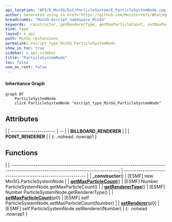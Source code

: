 ```yaml
---
api_location: "API/E_MinSG/Ext/ParticleSystem/E_ParticleSystemNode.cpp:22:39"
author: Generated using <a href="https://github.com/MeisterYeti/WhatsUpDoc">WhatsUpDoc</a>
breadcrumbs: "MinSG:escript_namespace_MinSG"
keywords: _constructor, getRendererType, getMaxParticleCount, setMaxParticleCount, setRenderer, POINT_RENDERER, BILLBOARD_RENDERER
kind: type
layout: e_api
path: MinSG->Extensions
permalink: escript_type_MinSG_ParticleSystemNode
show_in_toc: true
sidebar: e_api_sidebar
title: "ParticleSystemNode"
toc: false
use_as_root: false
---
```


#### Inheritance Graph

```mermaid
graph BT
	ParticleSystemNode
	click ParticleSystemNode "escript_type_MinSG_ParticleSystemNode"
```

## Attributes

|
| ---------------------: | -- | 
| **BILLBOARD_RENDERER** |  | 
| **POINT_RENDERER**     |  | 
{: .nohead .nowrap1 }

## Functions

|
| ----------------------------------------------------------------------------------------------------------------------------------: | ----------------------------------------------------------- | 
| **_constructor**()                                                                                                                  | [ESMF] new MinSG.ParticleSystemNode                         | 
| **[getMaxParticleCount](classMinSG_1_1ParticleSystemNode#classMinSG_1_1ParticleSystemNode_1a2e046c0f0642cffc7e0d084a092e9862)**()   | [ESMF] Number ParticleSystemNode.getMaxParticleCount()	     | 
| **[getRendererType](classMinSG_1_1ParticleSystemNode#classMinSG_1_1ParticleSystemNode_1a4ded0463520050cd5c7b8e8d2036bf91)**()       | [ESMF] Number ParticleSystemNode.getRendererType()	         | 
| **[setMaxParticleCount](classMinSG_1_1ParticleSystemNode#classMinSG_1_1ParticleSystemNode_1a0575d06bd0c30c614c407846d506feac)**(p0) | [ESMF] self ParticleSystemNode.setMaxParticleCount(Number)	 | 
| **[setRenderer](classMinSG_1_1ParticleSystemNode#classMinSG_1_1ParticleSystemNode_1acfc82adc03d5fdc80a8f3bfd3720dbed)**(p0)         | [ESMF] self ParticleSystemNode.setRenderer(Number)	         | 
{: .nohead .nowrap1 }

